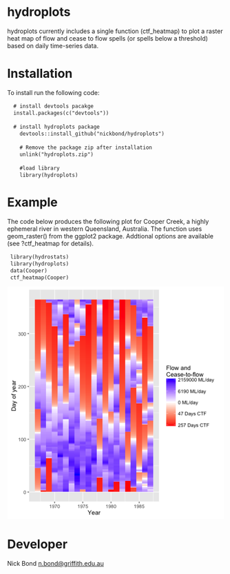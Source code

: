 <!-- README.md is generated from README.Rmd. Please edit that file -->
hydroplots
==========

hydroplots currently includes a single function (ctf\_heatmap) to plot a raster heat map of flow and cease to flow spells (or spells below a threshold) based on daily time-series data.

Installation
============

To install run the following code:

      # install devtools pacakge
      install.packages(c("devtools"))

      # install hydroplots package
        devtools::install_github("nickbond/hydroplots")

        # Remove the package zip after installation
        unlink("hydroplots.zip")
        
        #load library
        library(hydroplots)

Example
=======

The code below produces the following plot for Cooper Creek, a highly ephemeral river in western Queensland, Australia. The function uses geom\_raster() from the ggplot2 package. Addtional options are available (see ?ctf\_heatmap for details).

     library(hydrostats)
     library(hydroplots)
     data(Cooper)
     ctf_heatmap(Cooper)

![Alt tag](https://github.com/nickbond/hydroplots/raw/master/ctf_heatmap.png "CTF Heatmap")

Developer
=========

Nick Bond <n.bond@griffith.edu.au>
